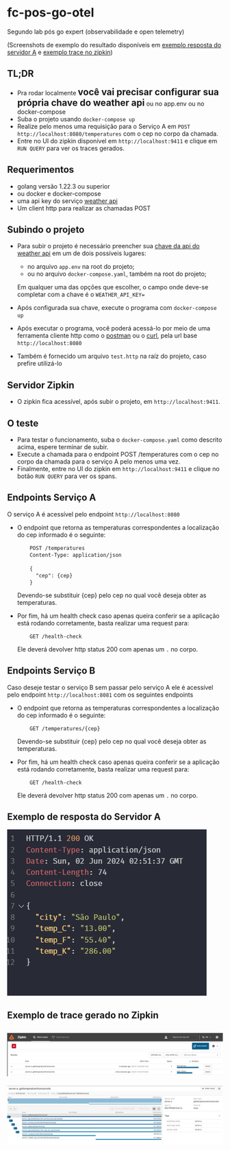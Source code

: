# fc-pos-go-otel
Segundo lab pós go expert (observabilidade e open telemetry)

(Screenshots de exemplo do resultado disponíveis em [exemplo resposta do servidor A](#exemplo-de-resposta-do-servidor-a) e [exemplo trace no zipkin](#exemplo-de-trace-gerado-no-zipkin))

## TL;DR
* Pra rodar localmente <b style='font-size:1.5em'>você vai precisar configurar sua própria chave do weather api</b> ou no app.env ou no docker-compose
* Suba o projeto usando `docker-compose up`
* Realize pelo menos uma requisição para o Serviço A em `POST http://localhost:8080/temperatures` com o cep no corpo da chamada.
* Entre no UI do zipkin disponível em `http://localhost:9411` e clique em `RUN QUERY` para ver os traces gerados.

## Requerimentos
  * golang versão 1.22.3 ou superior
  * ou docker e docker-compose
  * uma api key do serviço [weather api](https://www.weatherapi.com/)
  * Um client http para realizar as chamadas POST

## Subindo o projeto

 * Para subir o projeto é necessário preencher sua [chave da api do weather api](https://www.weatherapi.com/docs/) em um de dois possíveis lugares:
   - no arquivo `app.env` na root do projeto;
   - ou no arquivo `docker-compose.yaml`, também na root do projeto;

    Em qualquer uma das opções que escolher, o campo onde deve-se completar com a chave é o `WEATHER_API_KEY=`

 * Após configurada sua chave, execute o programa com `docker-compose up`
 * Após executar o programa, você poderá acessá-lo por meio de uma ferramenta cliente http como o [postman](https://www.postman.com/) ou o [curl](https://curl.se/), pela url base `http://localhost:8080`
 * Também é fornecido um arquivo `test.http` na raíz do projeto, caso prefire utilizá-lo

## Servidor Zipkin

  * O zipkin fica acessível, após subir o projeto, em `http://localhost:9411`.

## O teste

* Para testar o funcionamento, suba o `docker-compose.yaml` como descrito acima, espere terminar de subir.
* Execute a chamada para o endpoint POST /temperatures com o cep no corpo da chamada para o serviço A pelo menos uma vez.
* Finalmente, entre no UI do zipkin em `http://localhost:9411` e clique no botão `RUN QUERY` para ver os spans.

## Endpoints Serviço A

O serviço A é acessível pelo endpoint `http://localhost:8080`

 * O endpoint que retorna as temperaturas correspondentes a localização do cep informado é o seguinte:
      ```http
          POST /temperatures
          Content-Type: application/json

          {
            "cep": {cep}
          }
      ```
    Devendo-se substituir {cep} pelo cep no qual você deseja obter as temperaturas.

 * Por fim, há um health check caso apenas queira conferir se a aplicação está rodando corretamente, basta realizar uma request para:
      ```http
          GET /health-check
      ```
    Ele deverá devolver http status 200 com apenas um `.` no corpo.

## Endpoints Serviço B

Caso deseje testar o serviço B sem passar pelo serviço A ele é acessível pelo endpoint `http://localhost:8081` com os seguintes endpoints

 * O endpoint que retorna as temperaturas correspondentes a localização do cep informado é o seguinte:
      ```http
          GET /temperatures/{cep}
      ```
    Devendo-se substituir {cep} pelo cep no qual você deseja obter as temperaturas.

 * Por fim, há um health check caso apenas queira conferir se a aplicação está rodando corretamente, basta realizar uma request para:
      ```http
          GET /health-check
      ```
    Ele deverá devolver http status 200 com apenas um `.` no corpo.

## Exemplo de resposta do Servidor A
![image](/docs/images/Screenshot%202024-06-01%20235141.png)

## Exemplo de trace gerado no Zipkin
![image](/docs/images/Screenshot%202024-06-01%20235050.png)
--
![image](/docs/images/Screenshot%202024-06-01%20235537.png)
